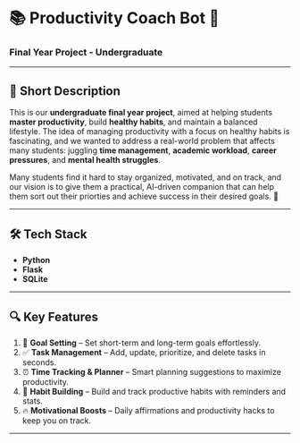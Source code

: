 # 📚 **Productivity Coach Bot** 🤖  
### **Final Year Project - Undergraduate**

---

## 🚀 **Short Description**  
This is our **undergraduate final year project**, aimed at helping students **master productivity**, build **healthy habits**, and maintain a balanced lifestyle. The idea of managing productivity with a focus on healthy habits is fascinating, and we wanted to address a real-world problem that affects many students: juggling **time management**, **academic workload**, **career pressures**, and **mental health struggles**.

Many students find it hard to stay organized, motivated, and on track, and our vision is to give them a practical, AI-driven companion that can help them sort out their priorties and achieve success in their desired goals. 🎯

---

## 🛠 **Tech Stack**  
- **Python**  
- **Flask**  
- **SQLite**  

---

## 🔍 **Key Features**  
1. 📝 **Goal Setting** – Set short-term and long-term goals effortlessly.  
2. ✅ **Task Management** – Add, update, prioritize, and delete tasks in seconds.  
3. ⏰ **Time Tracking & Planner** – Smart planning suggestions to maximize productivity.  
4. 💪 **Habit Building** – Build and track productive habits with reminders and stats.  
5. 🔥 **Motivational Boosts** – Daily affirmations and productivity hacks to keep you on track.

---
